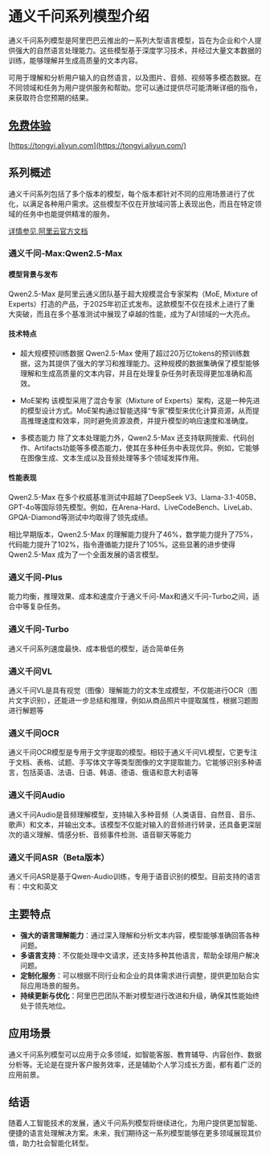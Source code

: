 # 通义千问系列模型介绍

通义千问系列模型是阿里巴巴云推出的一系列大型语言模型，旨在为企业和个人提供强大的自然语言处理能力。这些模型基于深度学习技术，并经过大量文本数据的训练，能够理解并生成高质量的文本内容。

可用于理解和分析用户输入的自然语言，以及图片、音频、视频等多模态数据。在不同领域和任务为用户提供服务和帮助。您可以通过提供尽可能清晰详细的指令，来获取符合您预期的结果。

## [免费体验](https://tongyi.aliyun.com/)

[https://tongyi.aliyun.com](https://tongyi.aliyun.com/)

## 系列概述

通义千问系列包括了多个版本的模型，每个版本都针对不同的应用场景进行了优化，以满足各种用户需求。这些模型不仅在开放域问答上表现出色，而且在特定领域的任务中也能提供精准的服务。

[详情参见,阿里云官方文档](https://help.aliyun.com/zh/model-studio/developer-reference/what-is-qwen-llm#1dec1fd1d9sub)

### 通义千问-Max:Qwen2.5-Max

#### 模型背景与发布

Qwen2.5-Max 是阿里云通义团队基于超大规模混合专家架构（MoE, Mixture of Experts）打造的产品，于2025年初正式发布。这款模型不仅在技术上进行了重大突破，而且在多个基准测试中展现了卓越的性能，成为了AI领域的一大亮点。

#### 技术特点

- 超大规模预训练数据
Qwen2.5-Max 使用了超过20万亿tokens的预训练数据，这为其提供了强大的学习和推理能力。这种规模的数据集确保了模型能够理解和生成高质量的文本内容，并且在处理复杂任务时表现得更加准确和高效。

- MoE架构
该模型采用了混合专家（Mixture of Experts）架构，这是一种先进的模型设计方式。MoE架构通过智能选择“专家”模型来优化计算资源，从而提高推理速度和效率，同时避免资源浪费，并提升模型的响应速度和准确度。

- 多模态能力
除了文本处理能力外，Qwen2.5-Max 还支持联网搜索、代码创作、Artifacts功能等多模态能力，使其在多种任务中表现优异。例如，它能够在图像生成、文本生成以及音频处理等多个领域发挥作用。

#### 性能表现

Qwen2.5-Max 在多个权威基准测试中超越了DeepSeek V3、Llama-3.1-405B、GPT-4o等国际领先模型。例如，在Arena-Hard、LiveCodeBench、LiveLab、GPQA-Diamond等测试中均取得了领先成绩。

相比早期版本，Qwen2.5-Max 的理解能力提升了46%，数学能力提升了75%，代码能力提升了102%，指令遵循能力提升了105%。这些显著的进步使得Qwen2.5-Max 成为了一个全面发展的语言模型。

### 通义千问-Plus

能力均衡，推理效果、成本和速度介于通义千问-Max和通义千问-Turbo之间，适合中等复杂任务。

### 通义千问-Turbo

通义千问系列速度最快、成本极低的模型，适合简单任务

### 通义千问VL

通义千问VL是具有视觉（图像）理解能力的文本生成模型，不仅能进行OCR（图片文字识别），还能进一步总结和推理，例如从商品照片中提取属性，根据习题图进行解题等

### 通义千问OCR

通义千问OCR模型是专用于文字提取的模型。相较于通义千问VL模型，它更专注于文档、表格、试题、手写体文字等类型图像的文字提取能力。它能够识别多种语言，包括英语、法语、日语、韩语、德语、俄语和意大利语等

### 通义千问Audio

通义千问Audio是音频理解模型，支持输入多种音频（人类语音、自然音、音乐、歌声）和文本，并输出文本。该模型不仅能对输入的音频进行转录，还具备更深层次的语义理解、情感分析、音频事件检测、语音聊天等能力

### 通义千问ASR（Beta版本）

通义千问ASR是基于Qwen-Audio训练，专用于语音识别的模型。目前支持的语言有：中文和英文

## 主要特点

- **强大的语言理解能力**：通过深入理解和分析文本内容，模型能够准确回答各种问题。
- **多语言支持**：不仅能处理中文请求，还支持多种其他语言，帮助全球用户解决问题。
- **定制化服务**：可以根据不同行业和企业的具体需求进行调整，提供更加贴合实际应用场景的服务。
- **持续更新与优化**：阿里巴巴团队不断对模型进行改进和升级，确保其性能始终处于领先地位。

## 应用场景

通义千问系列模型可以应用于众多领域，如智能客服、教育辅导、内容创作、数据分析等。无论是在提升客户服务效率，还是辅助个人学习成长方面，都有着广泛的应用前景。

## 结语

随着人工智能技术的发展，通义千问系列模型将继续进化，为用户提供更加智能、便捷的语言处理解决方案。未来，我们期待这一系列模型能够在更多领域展现其价值，助力社会智能化转型。
